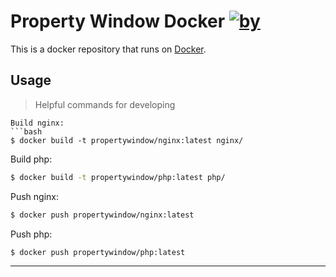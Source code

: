 Property Window Docker [![by](https://img.shields.io/badge/by-%40marcgeurts-ff69b4.svg?style=flat-square)](https://github.com/marcgeurts)
========================

This is a docker repository that runs on [Docker](https://www.docker.com/).

## Usage

> Helpful commands for developing

```
Build nginx:
```bash
$ docker build -t propertywindow/nginx:latest nginx/
```
Build php:
```bash
$ docker build -t propertywindow/php:latest php/
```
Push nginx:
```bash
$ docker push propertywindow/nginx:latest
```
Push php:
```bash
$ docker push propertywindow/php:latest
```
---